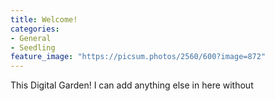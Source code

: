 ```yaml
---
title: Welcome!
categories:
- General
- Seedling
feature_image: "https://picsum.photos/2560/600?image=872"
---
```


This Digital Garden! 
I can add anything else in here without 

